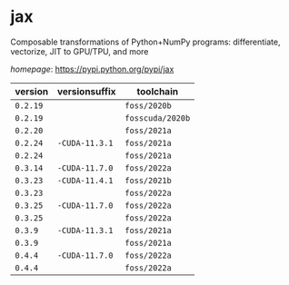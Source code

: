 # jax

Composable transformations of Python+NumPy programs:  differentiate, vectorize, JIT to GPU/TPU, and more

*homepage*: <https://pypi.python.org/pypi/jax>

version | versionsuffix | toolchain
--------|---------------|----------
``0.2.19`` |  | ``foss/2020b``
``0.2.19`` |  | ``fosscuda/2020b``
``0.2.20`` |  | ``foss/2021a``
``0.2.24`` | ``-CUDA-11.3.1`` | ``foss/2021a``
``0.2.24`` |  | ``foss/2021a``
``0.3.14`` | ``-CUDA-11.7.0`` | ``foss/2022a``
``0.3.23`` | ``-CUDA-11.4.1`` | ``foss/2021b``
``0.3.23`` |  | ``foss/2022a``
``0.3.25`` | ``-CUDA-11.7.0`` | ``foss/2022a``
``0.3.25`` |  | ``foss/2022a``
``0.3.9`` | ``-CUDA-11.3.1`` | ``foss/2021a``
``0.3.9`` |  | ``foss/2021a``
``0.4.4`` | ``-CUDA-11.7.0`` | ``foss/2022a``
``0.4.4`` |  | ``foss/2022a``
